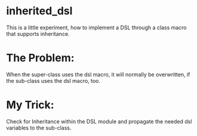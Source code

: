 inherited_dsl
=============

This is a little experiment, how to implement a DSL through a class macro that supports inheritance.

The Problem: 
====

When the super-class uses the dsl macro, it will normally be overwritten, if the sub-class uses the dsl macro, too.

My Trick:
====

Check for Inheritance within the DSL module and propagate the needed dsl variables to the sub-class.
